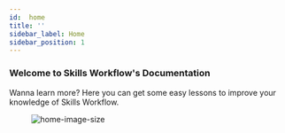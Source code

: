 ```yaml
---
id:  home
title: ''
sidebar_label: Home
sidebar_position: 1
---
```


### Welcome to Skills Workflow's Documentation

Wanna learn more? Here you can get some easy lessons to improve your knowledge of Skills Workflow.

<figure>

![home-image-size](/img/homefeat01.svg)

</figure>
